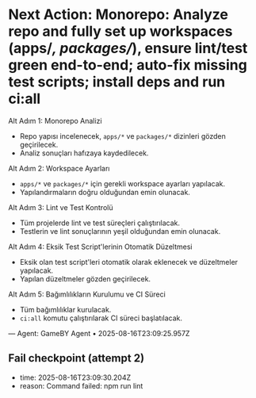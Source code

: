 # Next Action: Monorepo: Analyze repo and fully set up workspaces (apps/*, packages/*), ensure lint/test green end-to-end; auto-fix missing test scripts; install deps and run ci:all

Alt Adım 1: Monorepo Analizi
- Repo yapısı incelenecek, `apps/*` ve `packages/*` dizinleri gözden geçirilecek.
- Analiz sonuçları hafızaya kaydedilecek.

Alt Adım 2: Workspace Ayarları
- `apps/*` ve `packages/*` için gerekli workspace ayarları yapılacak.
- Yapılandırmaların doğru olduğundan emin olunacak.

Alt Adım 3: Lint ve Test Kontrolü
- Tüm projelerde lint ve test süreçleri çalıştırılacak.
- Testlerin ve lint sonuçlarının yeşil olduğundan emin olunacak.

Alt Adım 4: Eksik Test Script'lerinin Otomatik Düzeltmesi
- Eksik olan test script'leri otomatik olarak eklenecek ve düzeltmeler yapılacak.
- Yapılan düzeltmeler gözden geçirilecek.

Alt Adım 5: Bağımlılıkların Kurulumu ve CI Süreci
- Tüm bağımlılıklar kurulacak.
- `ci:all` komutu çalıştırılarak CI süreci başlatılacak.

— Agent: GameBY Agent • 2025-08-16T23:09:25.957Z


## Fail checkpoint (attempt 2)
- time: 2025-08-16T23:09:30.204Z
- reason: Command failed: npm run lint
